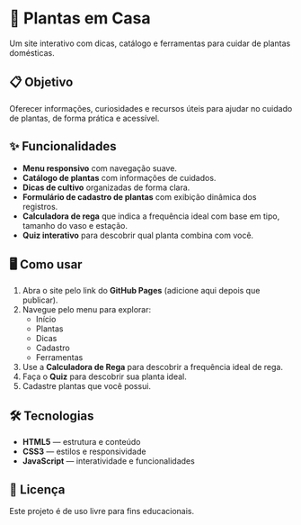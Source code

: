 # 🌿 Plantas em Casa

Um site interativo com dicas, catálogo e ferramentas para cuidar de plantas domésticas.

## 📋 Objetivo
Oferecer informações, curiosidades e recursos úteis para ajudar no cuidado de plantas, de forma prática e acessível.

## ✨ Funcionalidades
- **Menu responsivo** com navegação suave.
- **Catálogo de plantas** com informações de cuidados.
- **Dicas de cultivo** organizadas de forma clara.
- **Formulário de cadastro de plantas** com exibição dinâmica dos registros.
- **Calculadora de rega** que indica a frequência ideal com base em tipo, tamanho do vaso e estação.
- **Quiz interativo** para descobrir qual planta combina com você.

## 🖥️ Como usar
1. Abra o site pelo link do **GitHub Pages** (adicione aqui depois que publicar).
2. Navegue pelo menu para explorar:
   - Início
   - Plantas
   - Dicas
   - Cadastro
   - Ferramentas
3. Use a **Calculadora de Rega** para descobrir a frequência ideal de rega.
4. Faça o **Quiz** para descobrir sua planta ideal.
5. Cadastre plantas que você possui.

## 🛠️ Tecnologias
- **HTML5** — estrutura e conteúdo
- **CSS3** — estilos e responsividade
- **JavaScript** — interatividade e funcionalidades

## 📄 Licença
Este projeto é de uso livre para fins educacionais.
